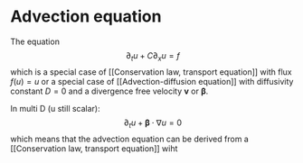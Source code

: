 # Advection equation
The equation
$$\partial_t u + C\partial_x u = f$$
which is a special case of [[Conservation law, transport equation]] with flux $f(u)=u$ or a special case of [[Advection-diffusion equation]] with diffusivity constant $D=0$ and a divergence free velocity $\boldsymbol{v}$ or $\boldsymbol{\beta}$.

In multi D (u still scalar):
$$\partial_t u + \boldsymbol{\beta} \cdot \nabla u = 0$$
which means that the advection equation can be derived from a [[Conservation law, transport equation]] wiht 
